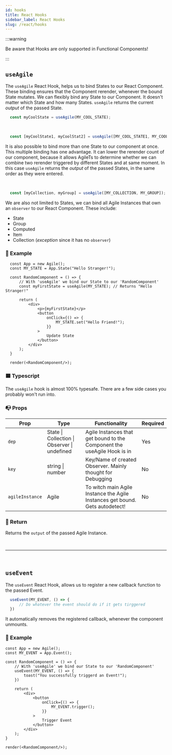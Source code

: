 ```yaml
---
id: hooks
title: React Hooks
sidebar_label: React Hooks
slug: /react/hooks
---
```


:::warning

Be aware that Hooks are only supported in Functional Components!

:::


## `useAgile`

The `useAgile` React Hook, helps us to bind States to our React Component.
These binding ensures that the Component rerender, whenever the bound State mutates.
We can flexibly bind any State to our Component. It doesn't matter which State and how many States.
`useAgile` returns the current _output_ of the passed State.
```ts
  const myCoolState = useAgile(MY_COOL_STATE); 
```

<br/>


```ts
  const [myCoolState1, myCoolStat2] = useAgile([MY_COOL_STATE1, MY_COOL_STATE2]);
```
It is also possible to bind more than one State to our component at once. 
This multiple binding has one advantage. It can lower the rerender count of our component,
because it allows AgileTs to determine whether we can combine two rerender triggered by different States and at same moment.
In this case `useAgile` returns the _output_ of the passed States, in the same order 
as they were entered.

<br/>

```ts
  const [myCollection, myGroup] = useAgile([MY_COLLECTION, MY_GROUP]);
```
We are also not limited to States, we can bind all Agile Instances that own
an `observer` to our React Component. These include:
- State
- Group
- Computed
- Item  
- Collection (_exception_ since it has no `observer`)

### 🔴 Example

```tsx live
  const App = new Agile();
  const MY_STATE = App.State("Hello Stranger!");
  
  const RandomComponent = () => {
      // With 'useAgile' we bind our State to our 'RandomComponent'
      const myFirstState = useAgile(MY_STATE); // Returns "Hello Stranger!"
   
      return (
          <div>                                              
              <p>{myFirstState}</p>                          
              <button                                       
                  onClick={() => {
                      MY_STATE.set("Hello Friend!"); 
                  }}
              >
                  Update State
              </button>
          </div>
      );
  }
  
  render(<RandomComponent/>);
```

### 🟦 Typescript

The `useAgile` hook is almost 100% typesafe.
There are a few side cases you probably won't run into.

### 📭 Props

| Prop              | Type                                            | Functionality                                                                | Required    | 
| ----------------- | ----------------------------------------------- | ---------------------------------------------------------------------------- | ------------|
| `dep`             | State \| Collection \| Observer \| undefined    | Agile Instances that get bound to the Component the useAgile Hook is in      | Yes         | 
| `key`             | string \| number                                | Key/Name of created Observer. Mainly thought for Debugging                   | No          | 
| `agileInstance`   | Agile                                           | To witch main Agile Instance the Agile Instances get bound. Gets autodetect! | No          | 

### 📄 Return

Returns the `output` of the passed Agile Instance.

<br />

---

<br />

## `useEvent`

The `useEvent` React Hook, allows us to register a new callback function to the passed Event.
```ts
  useEvent(MY_EVENT, () => {
      // Do whatever the event should do if it gets tirggered
  })
```
It automatically removes the registered callback, whenever the component unmounts.

### 🔴 Example

```tsx live
const App = new Agile();
const MY_EVENT = App.Event();

const RandomComponent = () => {
    // With 'useAgile' we bind our State to our 'RandomComponent'
    useEvent(MY_EVENT, () => {
        toast("You successfully triggerd an Event!");
    })

    return (
        <div>
            <button
                onClick={() => {
                    MY_EVENT.trigger();
                }}
            >
                Trigger Event
            </button>
        </div>
    );
}

render(<RandomComponent/>);
```



